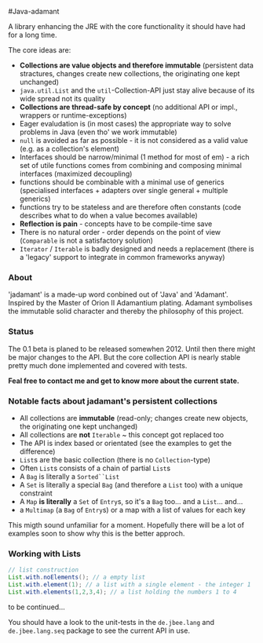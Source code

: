 #Java-adamant

A library enhancing the JRE with the core functionality it should have had for a long time. 

The core ideas are: 

* __Collections are value objects and therefore immutable__ (persistent data stractures, changes create new collections, the originating one kept unchanged)
* `java.util.List` and the `util`-Collection-API just stay alive because of its wide spread not its quality
* __Collections are thread-safe by concept__ (no additional API or impl., wrappers or runtime-exceptions)
* Eager evaludation is (in most cases) the appropriate way to solve problems in Java (even tho' we work immutable)
* `null` is avoided as far as possible - it is not considered as a valid value (e.g. as a collection's element)
* Interfaces should be narrow/minimal (1 method for most of em) - a rich set of utile functions comes from combining and composing minimal interfaces (maximized decoupling) 
* functions should be combinable with a minimal use of generics (specialised interfaces + adapters over single general + multiple generics)
* functions try to be stateless and are therefore often constants (code describes what to do when a value becomes available) 
* __Reflection is pain__ - concepts have to be compile-time save 
* There is no natural order - order depends on the point of view (`Comparable` is not a satisfactory solution)
* `Iterator` / `Iterable` is badly designed and needs a replacement (there is a 'legacy' support to integrate in common frameworks anyway)

### About
'jadamant' is a made-up word conbined out of 'Java' and 'Adamant'. Inspired by the Master of Orion II Adamantium plating. Adamant symbolises the immutable solid character and thereby the philosophy of this project.

### Status
The 0.1 beta is planed to be released somewhen 2012. Until then there might be major changes to the API. 
But the core collection API is nearly stable pretty much done implemented and covered with tests.

__Feal free to contact me and get to know more about the current state.__

### Notable facts about jadamant's persistent collections

* All collections are __immutable__ (read-only; changes create new objects, the originating one kept unchanged)
* All collections are __not__ `Iterable` ~ this concept got replaced too
* The API is index based or orientated (see the examples to get the difference)
* `List`s are the basic collection (there is no `Collection`-type)
* Often `List`s consists of a chain of partial `List`s
* A `Bag` is literally a `Sorted``List` 
* A `Set` is literally a special `Bag` (and therefore a `List` too) with a unique constraint 
* A `Map` __is literally__ a `Set` of `Entry`s, so it's a `Bag` too... and a `List`... and...
* a `Multimap` (a `Bag` of `Entry`s) or a map with a list of values for each key

This migth sound unfamiliar for a moment. Hopefully there will be a lot of examples soon to show why this is the better approch. 

### Working with Lists
``` java
// list construction
List.with.noElements(); // a empty list
List.with.element(1); // a list with a single element - the integer 1
List.with.elements(1,2,3,4); // a list holding the numbers 1 to 4
```

to be continued...

You should have a look to the unit-tests in the `de.jbee.lang` and `de.jbee.lang.seq` package to see the current API in use.